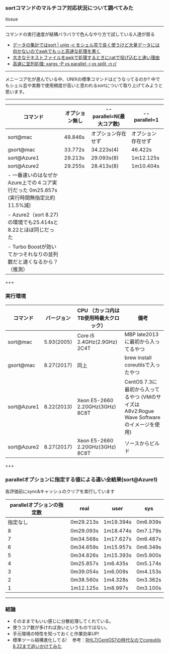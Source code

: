 ### sortコマンドのマルチコア対応状況について調べてみた
itosue

---

コマンドの実行速度が結構バラバラで色んなやり方で試している人達が居る
* [‪データの集計ではsort | uniq -c をシェル芸で良く使うけど大量データには向かないのでawkでもっと高速な処理を書く](http://qiita.com/kazinoue/items/e7b98512186bace00097)
* [大きなテキストファイルをawkで処理するときにcatで投げ込むと速い理由](http://d.hatena.ne.jp/yohei-a/20150728/1438099752)
* [高速に並列処理: xargs -P vs parallel -j vs split -n r/](http://d.hatena.ne.jp/ichii386/20150627/1435357368)

---

メニーコア化が進んでいる中、UNIXの標準コマンドはどうなってるのか?
中でもシェル芸や実務で使用頻度が高いと思われるsortについて取り上げてみようと思います。

---

コマンド | オプション無し | --parallel=N(最大コア数) | --parallel=1
---------------- | ----------------- | ----------------- | -----------------
sort@mac | 49.846s | オプション存在せず | オプション存在せず
gsort@mac | 33.772s | 34.223s(4) | 46.422s
sort@Azure1 | 29.213s | 29.093s(8) | 1m12.125s
sort@Azure2 | 29.255s | 28.413s(8) | 1m10.404s
- 一番速いのはなぜかAzure上での４コア実行だった 0m25.857s (実行時間無指定比約11.5%減) |
- Azure2（sort 8.27)の環境でも25.414sと8.22とほぼ同じだった |
- Turbo Boostが効いてかつそれなりの並列数だと速くなるから？（推測） |

+++

### 実行環境
コマンド | バージョン | CPU （カッコ内はTB使用時最大クロック）| 備考
---------------- | ----------------- | ----------------- | -----------------
sort@mac | 5.93(2005) | Core i5 2.4GHz(2.9GHz) 2C4T | MBP late2013に最初から入ってるやつ
gsort@mac | 8.27(2017) | 同上 | brew install coreutilsで入ったやつ
sort@Azure1 | 8.22(2013) | Xeon E5-2660 2.20GHz(3GHz) 8C8T | CentOS 7.3に最初から入ってるやつ (VMのサイズはA8v2:Rogue Wave Softwareのイメージを使用)
sort@Azure2 | 8.27(2017) | Xeon E5-2660 2.20GHz(3GHz) 8C8T | ソースからビルド

+++
### parallelオプションに指定する値による違い全結果(sort@Azure1)
各評価前にsync&キャッシュのクリアを実行しています

parallelオプションの指定数 | real | user | sys
---------------- | ----------------- | ----------------- | -----------------
指定なし | 0m29.213s | 1m19.394s | 0m6.939s
8　 | 0m29.093s | 1m18.474s | 0m7.179s
7 | 0m34.568s | 1m17.627s | 0m6.487s
6 | 0m34.659s | 1m15.957s | 0m6.349s
5 | 0m34.826s | 1m15.393s | 0m5.900s
4 | 0m25.857s | 1m6.435s | 0m5.174s
3 | 0m39.054s | 1m6.009s | 0m4.153s
2 | 0m38.560s | 1m4.328s | 0m3.362s
1 | 1m12.125s | 1m8.997s | 0m3.100s

---

### 結論
* そのままでもいい感じに分散処理してくれている。
* 使うコア数が多ければ良いというものではない。
* 手元環境の特性を知っておくと作業効率UP!
* 標準ツール結構進化してる! 　参考：[RHL7/CentOS7の時代なのでcoreutils 8.22まで追いかけてみた](http://qiita.com/ma2saka/items/4099443efc2b93fe8fcd)
